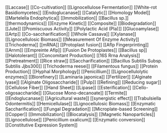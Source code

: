 [[Laccase]]
[[Co-cultivation]]
[[Lignocellulose Fermentation]]
[[White-rot Basidiomycetes]]
[[Endoglucanase]]
[[Catalytic]]
[[Homology Model]]
[[Martelella Endophytica]]
[[Immobilization]]
[[Bacillus sp.]]
[[thermodynamics]]
[[Enzyme Kinetic]]
[[Composite]]
[[Biodegradation]]
[[Jute]]
[[Promiscuous Activity]]
[[Polylactic Acid (Pla)]]
[[Glucoamylase]]
[[Artp]]
[[Co-saccharification]]
[[Whole Cassava]]
[[Xylanase]]
[[Lignocellulosic Biomass]]
[[Measurement Of Enzyme Activity]]
[[Trichoderma]]
[[mRNA]]
[[Protoplast fusion]]
[[Aflp Fingerprinting]]
[[Arnm]]
[[Empreinte Aflp]]
[[Fusion De Protoplastes]]
[[Bacillus sp]]
[[Halotolerant]]
[[Concomitant Production]]
[[16S Rrna Analysis]]
[[Pretreatment]]
[[Rice straw]]
[[Saccharification]]
[[Bacillus Subtilis Subsp. Subtilis Jjbs300]]
[[Trichoderma reesei]]
[[Filamentous fungus]]
[[Protein Production]]
[[Hyphal Morphology]]
[[Penicillium]]
[[Lignocellulolytic enzymes]]
[[Biorefinery]]
[[Laminaria japonica]]
[[Fertilizer]]
[[Alginate lyase]]
[[Alginate Oligosaccharide]]
[[Pulp]]
[[Refining]]
[[Reducing sugar]]
[[Cellulose Fiber]]
[[Hand Sheet]]
[[Lipase]]
[[Esterification]]
[[Cello-oligosaccharide]]
[[Glucose Mono-decanoate]]
[[Termite]]
[[Endoglucanase]]
[[Agricultural waste]]
[[synergistic effect]]
[[Trabulsiella Odontermitis]]
[[Hemicellulase]]
[[Lignocellulosic Biomass]]
[[Enzymatic Saccharification]]
[[Fungal Degradation]]
[[Microplate-based Screening]]
[[Copper]]
[[Immobilization]]
[[Biocatalysis]]
[[Magnetic Nanoparticles]]
[[Lignocellulose]]
[[Penicillium oxalicum]]
[[Enzymatic conversion]]
[[Constitutive Expression System]]
